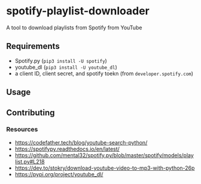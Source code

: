 # spotify-playlist-downloader
A tool to download playlists from Spotify from YouTube
## Requirements
* Spotify.py (`pip3 install -U spotify`)
* youtube_dl (`pip3 install -U youtube_dl`)
* a client ID, client secret, and spotify toekn (from `developer.spotify.com`)
## Usage
## Contributing
### Resources
* https://codefather.tech/blog/youtube-search-python/
* https://spotifypy.readthedocs.io/en/latest/
* https://github.com/mental32/spotify.py/blob/master/spotify/models/playlist.py#L218
* https://dev.to/stokry/download-youtube-video-to-mp3-with-python-26p
* https://pypi.org/project/youtube_dl/
